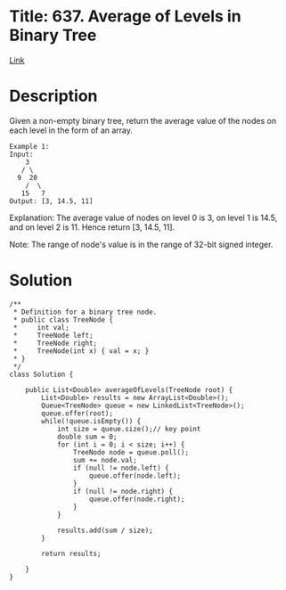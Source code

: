 # Title: 637. Average of Levels in Binary Tree
[Link](https://leetcode.com/problems/average-of-levels-in-binary-tree/)

# Description
Given a non-empty binary tree, return the average value of the nodes on each level in the form of an array.

    Example 1:
    Input:
        3
       / \
      9  20
        /  \
       15   7
    Output: [3, 14.5, 11]
    
Explanation:
The average value of nodes on level 0 is 3,  on level 1 is 14.5, and on level 2 is 11. Hence return [3, 14.5, 11].

Note:
The range of node's value is in the range of 32-bit signed integer.

# Solution
    /**
     * Definition for a binary tree node.
     * public class TreeNode {
     *     int val;
     *     TreeNode left;
     *     TreeNode right;
     *     TreeNode(int x) { val = x; }
     * }
     */
    class Solution {

        public List<Double> averageOfLevels(TreeNode root) {
            List<Double> results = new ArrayList<Double>();
            Queue<TreeNode> queue = new LinkedList<TreeNode>();
            queue.offer(root);
            while(!queue.isEmpty()) {
                int size = queue.size();// key point
                double sum = 0;
                for (int i = 0; i < size; i++) {
                    TreeNode node = queue.poll();
                    sum += node.val;
                    if (null != node.left) {
                        queue.offer(node.left);
                    }
                    if (null != node.right) {
                        queue.offer(node.right);
                    }
                }

                results.add(sum / size);
            }

            return results;

        }
    }
